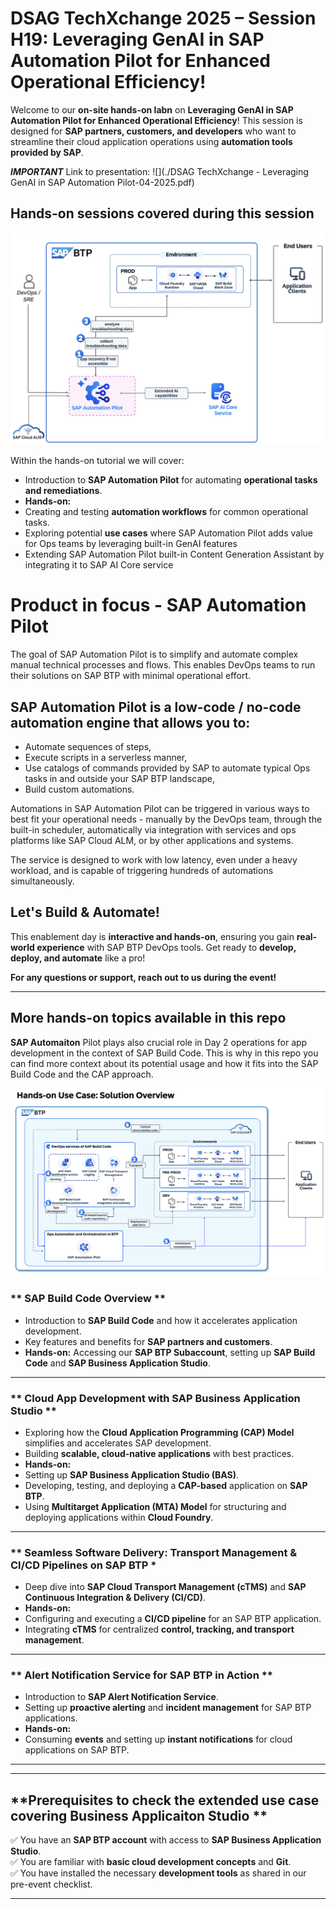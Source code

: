 

# DSAG TechXchange 2025 – Session H19: Leveraging GenAI in SAP Automation Pilot for Enhanced Operational Efficiency!


Welcome to our **on-site hands-on labn** on **Leveraging GenAI in SAP Automation Pilot for Enhanced Operational Efficiency**! 
This session is designed for **SAP partners, customers, and developers** who want to streamline their cloud application operations using **automation tools provided by SAP**.

***IMPORTANT*** Link to presentation: 
![](./DSAG TechXchange - Leveraging GenAI in SAP Automation Pilot-04-2025.pdf)


## **Hands-on sessions covered during this session**

![](./h19-001.png) 

Within the hands-on tutorial we will cover: 
- Introduction to **SAP Automation Pilot** for automating **operational tasks and remediations**.
-  **Hands-on:**
  - Creating and testing **automation workflows** for common operational tasks.
  - Exploring potential **use cases** where SAP Automation Pilot adds value for Ops teams by leveraging built-in GenAI features
  - Extending SAP Automation Pilot built-in Content Generation Assistant by integrating it to SAP AI Core service

# Product in focus - SAP Automation Pilot 
The goal of SAP Automation Pilot is to simplify and automate complex manual technical processes and flows. This enables DevOps teams to run their solutions on SAP BTP with minimal operational effort.

## SAP Automation Pilot is a low-code / no-code automation engine that allows you to:
- Automate sequences of steps,
- Execute scripts in a serverless manner,
- Use catalogs of commands provided by SAP to automate typical Ops tasks in and outside your SAP BTP landscape,
- Build custom automations.

Automations in SAP Automation Pilot can be triggered in various ways to best fit your operational needs - manually by the DevOps team, through the built-in scheduler, automatically via integration with services and ops platforms like SAP Cloud ALM, or by other applications and systems.

The service is designed to work with low latency, even under a heavy workload, and is capable of triggering hundreds of automations simultaneously.
##  **Let's Build & Automate!**
This enablement day is **interactive and hands-on**, ensuring you gain **real-world experience** with SAP BTP DevOps tools. Get ready to **develop, deploy, and automate** like a pro!

 **For any questions or support, reach out to us during the event!**  

-------------
 
## **More hands-on topics available  in this repo**

**SAP Automaiton** Pilot plays also crucial role in Day 2 operations for app development in the context of SAP Build Code. This is why in this repo you can find more context about its potential usage and how it fits into the SAP Build Code and the CAP approach. 

![](./enablement-01.png)


### ** SAP Build Code Overview **
- Introduction to **SAP Build Code** and how it accelerates application development.
- Key features and benefits for **SAP partners and customers**.
- **Hands-on:** Accessing our **SAP BTP Subaccount**, setting up **SAP Build Code** and **SAP Business Application Studio**.

---

### ** Cloud App Development with SAP Business Application Studio **
- Exploring how the **Cloud Application Programming (CAP) Model** simplifies and accelerates SAP development.
- Building **scalable, cloud-native applications** with best practices.
-  **Hands-on:** 
  - Setting up **SAP Business Application Studio (BAS)**.
  - Developing, testing, and deploying a **CAP-based** application on **SAP BTP**.
  - Using **Multitarget Application (MTA) Model** for structuring and deploying applications within **Cloud Foundry**.

---

### ** Seamless Software Delivery: Transport Management & CI/CD Pipelines on SAP BTP *
- Deep dive into **SAP Cloud Transport Management (cTMS)** and **SAP Continuous Integration & Delivery (CI/CD)**.
-  **Hands-on:** 
  - Configuring and executing a **CI/CD pipeline** for an SAP BTP application.
  - Integrating **cTMS** for centralized **control, tracking, and transport management**.

---

### ** Alert Notification Service for SAP BTP in Action **
- Introduction to **SAP Alert Notification Service**.
- Setting up **proactive alerting** and **incident management** for SAP BTP applications.
-  **Hands-on:** 
  - Consuming **events** and setting up **instant notifications** for cloud applications on SAP BTP.

---
---

## **Prerequisites to check the extended use case covering Business Applicaiton Studio **

✅ You have an **SAP BTP account** with access to **SAP Business Application Studio**.  
✅ You are familiar with **basic cloud development concepts** and **Git**.  
✅ You have installed the necessary **development tools** as shared in our pre-event checklist.

---


